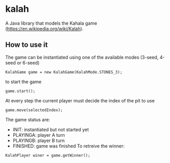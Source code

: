 # kalah
A Java library that models the Kahala game (https://en.wikipedia.org/wiki/Kalah).

## How to use it
The game can be instantiated using one of the available modes (3-seed, 4-seed or 6-seed)
```
KalahGame game = new KalahGame(KalahMode.STONES_3);
```
to start the game
```
game.start();
```
At every step the current player must decide the index of the pit to use
```
game.move(selectedIndex);
```
The game status are:
* INIT: instantiated but not started yet
* PLAYINGA: player A turn
* PLAYINGB: player B turn
* FINISHED: game was finished
To retreive the winner:
```
KalahPlayer winer = game.getWinner();
```
